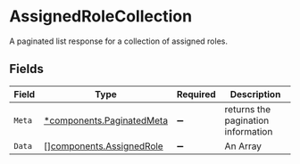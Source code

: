 # AssignedRoleCollection

A paginated list response for a collection of assigned roles.


## Fields

| Field                                                                 | Type                                                                  | Required                                                              | Description                                                           |
| --------------------------------------------------------------------- | --------------------------------------------------------------------- | --------------------------------------------------------------------- | --------------------------------------------------------------------- |
| `Meta`                                                                | [*components.PaginatedMeta](../../models/components/paginatedmeta.md) | :heavy_minus_sign:                                                    | returns the pagination information                                    |
| `Data`                                                                | [][components.AssignedRole](../../models/components/assignedrole.md)  | :heavy_minus_sign:                                                    | An Array                                                              |